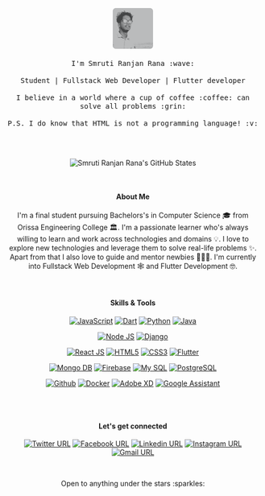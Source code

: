 <p align="center">

  <img src="https://github.com/devsmranjan/devsmranjan/blob/master/assets/smruti-ranjan-rana.png" alt="smruti ranjan rana" width="16%">
  <br><br>
  <samp>
    I'm Smruti Ranjan Rana :wave:
    <br><br>
    Student | Fullstack Web Developer | Flutter developer
    <br><br>
    I believe in a world where a cup of coffee :coffee: can solve all problems :grin:
    <br><br>
    P.S. I do know that HTML is not a programming language! :v:
  </samp>
</p>

<br><br>

<div align="center">

![Smruti Ranjan Rana's GitHub States](https://github-readme-stats.vercel.app/api?username=devsmranjan&show_icons=true&theme=dark)

</div>

<br>

<div align="center">

#### About Me

<p>
I'm a final student pursuing Bachelors's in Computer Science 🎓 from Orissa Engineering College 🏛. I'm a passionate learner who's always willing to learn and work across technologies and domains 💡. I love to explore new technologies and leverage them to solve real-life problems ✨. Apart from that I also love to guide and mentor newbies 👨🏻‍💻. I'm currently into Fullstack Web Development 🕸️ and Flutter Development 🤓.
</p>

</div>
<br>

<div align="center">
<!-- <samp> -->

#### Skills & Tools

[![JavaScript](https://img.shields.io/badge/JavaScript-e3b500?style=for-the-badge&labelColor=F4D148&logo=javascript&logoColor=white&link=https://github.com/devsmranjan)](https://github.com/devsmranjan) [![Dart](https://img.shields.io/badge/Dart-155598?style=for-the-badge&labelColor=44B2EF&logo=dart&logoColor=white&link=https://github.com/devsmranjan)](https://github.com/devsmranjan) [![Python](https://img.shields.io/badge/Python-376D9C?style=for-the-badge&labelColor=F3CB47&logo=python&logoColor=white&link=https://github.com/devsmranjan)](https://github.com/devsmranjan) [![Java](https://img.shields.io/badge/Java-2B738B?style=for-the-badge&labelColor=fa7f11&logo=java&logoColor=white&link=https://github.com/devsmranjan)](https://github.com/devsmranjan)

[![Node JS](https://img.shields.io/badge/Node%20JS-72b30b?style=for-the-badge&labelColor=8DBF3D&logo=node.js&logoColor=white&link=https://github.com/devsmranjan)](https://github.com/devsmranjan) [![Django](https://img.shields.io/badge/Django-1D4B33?style=for-the-badge&labelColor=54BE95&logo=django&logoColor=white&link=https://github.com/devsmranjan)](https://github.com/devsmranjan)

[![React JS](https://img.shields.io/badge/React%20JS-04afde?style=for-the-badge&labelColor=2bcffc&logo=react&logoColor=white&link=https://github.com/devsmranjan)](https://github.com/devsmranjan) [![HTML5](https://img.shields.io/badge/HTML5-E85E34?style=for-the-badge&labelColor=ff8a63&logo=html5&logoColor=white&link=https://github.com/devsmranjan)](https://github.com/devsmranjan) [![CSS3](https://img.shields.io/badge/CSS3-206DB5?style=for-the-badge&labelColor=3FA4D9&logo=css3&logoColor=white&link=https://github.com/devsmranjan)](https://github.com/devsmranjan) [![Flutter](https://img.shields.io/badge/Flutter-155598?style=for-the-badge&labelColor=44B2EF&logo=flutter&logoColor=white&link=https://github.com/devsmranjan)](https://github.com/devsmranjan)

[![Mongo DB](https://img.shields.io/badge/Mongo%20DB-449743?style=for-the-badge&labelColor=5fd45d&logo=mongodb&logoColor=white&link=https://github.com/devsmranjan)](https://github.com/devsmranjan) [![Firebase](https://img.shields.io/badge/Firebase-EEA23F?style=for-the-badge&labelColor=F2C545&logo=firebase&logoColor=white&link=https://github.com/devsmranjan)](https://github.com/devsmranjan) [![My SQL](https://img.shields.io/badge/My%20SQL-DD8B38?style=for-the-badge&labelColor=205F87&logo=mysql&logoColor=white&link=https://github.com/devsmranjan)](https://github.com/devsmranjan) [![PostgreSQL](https://img.shields.io/badge/PostgreSQL-32648D?style=for-the-badge&labelColor=4b8dc4&logo=postgresql&logoColor=white&link=https://github.com/devsmranjan)](https://github.com/devsmranjan)

[![Github](https://img.shields.io/badge/GitHub-201E1E?style=for-the-badge&labelColor=4d4d4d&logo=github&logoColor=white&link=https://github.com/devsmranjan)](https://github.com/devsmranjan) [![Docker](https://img.shields.io/badge/Docker-368DAF?style=for-the-badge&labelColor=3598E6&logo=docker&logoColor=white&link=https://github.com/devsmranjan)](https://github.com/devsmranjan) [![Adobe XD](https://img.shields.io/badge/Adobe%20XD-2D071E?style=for-the-badge&labelColor=E549B8&logo=adobe-xd&logoColor=white&link=https://github.com/devsmranjan)](https://github.com/devsmranjan) [![Google Assistant](https://img.shields.io/badge/Google%20Assistant-4081ED?style=for-the-badge&labelColor=F1B843&logo=google-assistant&logoColor=white&link=https://github.com/devsmranjan)](https://github.com/devsmranjan)


</div>


<br/><br/>

<div align="center">

#### Let's get connected

[![Twitter URL](https://img.shields.io/badge/devsmranjan-blue?style=for-the-badge&labelColor=1ca0f1&logo=twitter&logoColor=white&link=https://twitter.com/devsmranjan)](https://twitter.com/devsmranjan) [![Facebook URL](https://img.shields.io/badge/devsmranjan-4064AD?style=for-the-badge&labelColor=547dd1&logo=facebook&logoColor=white&link=https://www.facebook.com/devsmranjan)](https://www.facebook.com/devsmranjan) [![Linkedin URL](https://img.shields.io/badge/devsmranjan-2978B1?style=for-the-badge&labelColor=2f9ceb&logo=linkedin&logoColor=white&link=https://www.linkedin.com/in/devsmranjan)](https://www.linkedin.com/in/devsmranjan) [![Instagram URL](https://img.shields.io/badge/devsmranjan-7537B6?style=for-the-badge&labelColor=EA8139&logo=instagram&logoColor=white&link=https://www.instagram.com/devsmranjan)](https://www.instagram.com/devsmranjan) [![Gmail URL](https://img.shields.io/badge/smrutiranjan.developer@gmail.com-c14438?style=for-the-badge&labelColor=e85d4f&logo=gmail&logoColor=white&link=mailto:smrutiranjan.developer@gmail.com)](mailto:smrutiranjan.developer@gmail.com)

</div>

<br/>

<p align="center">
  Open to anything under the stars :sparkles:
</p>